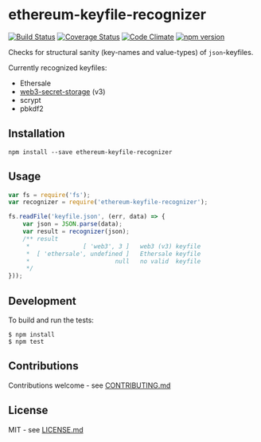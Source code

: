 # ethereum-keyfile-recognizer

[![Build Status](https://travis-ci.org/luclu/ethereum-keyfile-recognizer.svg?branch=master)](https://travis-ci.org/luclu/ethereum-keyfile-recognizer) [![Coverage Status](https://coveralls.io/repos/github/luclu/ethereum-keyfile-recognizer/badge.svg?branch=master)](https://coveralls.io/github/luclu/ethereum-keyfile-recognizer?branch=master) [![Code Climate](https://codeclimate.com/github/luclu/ethereum-keyfile-recognizer/badges/gpa.svg)](https://codeclimate.com/github/luclu/ethereum-keyfile-recognizer) [![npm version](https://badge.fury.io/js/ethereum-keyfile-recognizer.svg)](https://badge.fury.io/js/ethereum-keyfile-recognizer)

Checks for structural sanity (key-names and value-types) of `json`-keyfiles.

Currently recognized keyfiles:
 - Ethersale
 - [web3-secret-storage](https://github.com/ethereum/wiki/wiki/Web3-Secret-Storage-Definition) (v3)
  - scrypt
  - pbkdf2

## Installation

```shell
npm install --save ethereum-keyfile-recognizer
```

## Usage

```javascript
var fs = require('fs');
var recognizer = require('ethereum-keyfile-recognizer');

fs.readFile('keyfile.json', (err, data) => {
    var json = JSON.parse(data);
    var result = recognizer(json);
    /** result
     *               [ 'web3', 3 ]   web3 (v3) keyfile
     *  [ 'ethersale', undefined ]   Ethersale keyfile
     *                        null   no valid  keyfile
     */
}));
```

## Development

To build and run the tests:

```shell
$ npm install
$ npm test
```

## Contributions

Contributions welcome - see [CONTRIBUTING.md](CONTRIBUTING.md)

## License

MIT - see [LICENSE.md](LICENSE.md)
